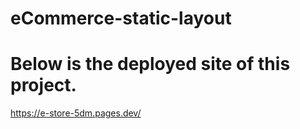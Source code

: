 # eCommerce-static-layout

# Below is the deployed site of this project.
https://e-store-5dm.pages.dev/
